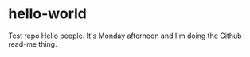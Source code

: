 # hello-world
Test repo
Hello people.
It's Monday afternoon and I'm doing the Github read-me thing.
